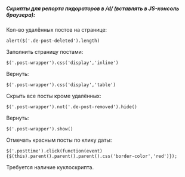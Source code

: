 ##### Скрипты для репорта пидораторов в /d/ (вставлять в JS-консоль браузера):

Кол-во удалённых постов на странице:
```
alert($('.de-post-deleted').length)
```
Заполнить страницу постами:
```
$('.post-wrapper').css('display','inline')
```
Вернуть:
```
$('.post-wrapper').css('display','table')
```
Скрыть все посты кроме удалённых:
```
$('.post-wrapper').not('.de-post-removed').hide()
```
Вернуть:
```
$('.post-wrapper').show()
```
Отмечать красным посты по клику даты:
```
$('.posttime').click(function(event){$(this).parent().parent().parent().css('border-color','red')});
```

Требуется наличие куклоскрипта.
